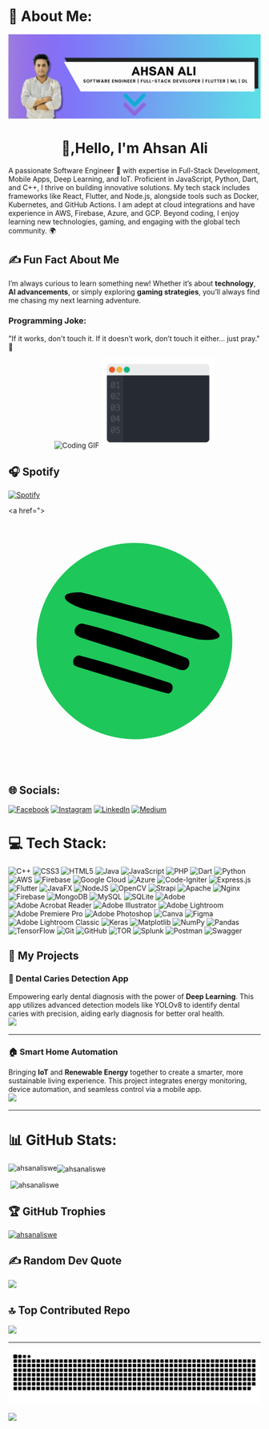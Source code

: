 # 💫 About Me:
<p align="center">
  <img src="https://github.com/ahsanaliSWE/ahsanaliSWE/blob/main/banner/ahsan-banner.gif" alt="Ahsan Ali GIF" />
</p>
<h1 align="center"> 👋,Hello, I'm Ahsan Ali</h1>
A passionate Software Engineer 🚀 with expertise in Full-Stack Development, Mobile Apps, Deep Learning, and IoT. Proficient in JavaScript, Python, Dart, and C++, I thrive on building innovative solutions. My tech stack includes frameworks like React, Flutter, and Node.js, alongside tools such as Docker, Kubernetes, and GitHub Actions. I am adept at cloud integrations and have experience in AWS, Firebase, Azure, and GCP. Beyond coding, I enjoy learning new technologies, gaming, and engaging with the global tech community. 🌍
  
## ✍️ Fun Fact About Me  
I’m always curious to learn something new! Whether it’s about **technology**, **AI advancements**, or simply exploring **gaming strategies**, you’ll always find me chasing my next learning adventure.

### Programming Joke: ###
"If it works, don't touch it. If it doesn’t work, don’t touch it either... just pray." 🙏

<p align="center">
  <img src="https://media.giphy.com/media/qgQUggAC3Pfv687qPC/giphy.gif" alt="Coding GIF" width="45%" />
  <img src="https://github.com/ahsanaliSWE/ahsanaliSWE/blob/main/banner/program.gif" alt="Programming GIF" width="45%" />
</p>

## 🎧 Spotify  
[![Spotify](https://spotify-github-readme.vercel.app/api/spotify)](https://open.spotify.com/collection/tracks)  

<a href="><svg xmlns="http://www.w3.org/2000/svg" xmlns:xlink="http://www.w3.org/1999/xlink" viewBox="0 0 1080 1080" width="1080" height="1080" preserveAspectRatio="xMidYMid meet" style="width: 100%; height: 100%; transform: translate3d(0px, 0px, 0px); content-visibility: visible;" id="Spotify"><defs><clipPath id="__lottie_element_2"><rect width="1080" height="1080" x="0" y="0"/></clipPath></defs><g clip-path="url(#__lottie_element_2)"><g transform="matrix(0.9830467700958252,0.18335509300231934,-0.18335509300231934,0.9830467700958252,204.50579833984375,50.662567138671875)" opacity="1" style="display: block;"><g opacity="1" transform="matrix(1,0,0,1,419.52899169921875,419.5270080566406)"><path fill="rgb(30,199,90)" fill-opacity="1" d=" M0,-419.2770080566406 C-231.55599975585938,-419.2770080566406 -419.27899169921875,-231.55799865722656 -419.27899169921875,0.0010000000474974513 C-419.27899169921875,231.5659942626953 -231.55599975585938,419.2770080566406 0,419.2770080566406 C231.56399536132812,419.2770080566406 419.27899169921875,231.5659942626953 419.27899169921875,0.0010000000474974513 C419.27899169921875,-231.55799865722656 231.56399536132812,-419.2770080566406 0,-419.2770080566406z"/></g></g><g transform="matrix(0.9837332963943481,0.17959074676036835,-0.17959408462047577,0.9837406873703003,285.35491943359375,561.7986450195312)" opacity="1" style="display: block;"><g opacity="1" transform="matrix(1,0,0,1,223.51600646972656,67.33100128173828)"><path fill="rgb(0,0,0)" fill-opacity="1" d=" M206.49200439453125,14.675000190734863 C68.6989974975586,-3.3510000705718994 -58.39099884033203,-21.263999938964844 -200.20599365234375,-31.44099998474121 C-212.78700256347656,-27.253000259399414 -223.26600646972656,-14.67199993133545 -219.0709991455078,0.004000000189989805 C-214.8769989013672,12.585000038146973 -218.39100646972656,13.736000061035156 -187.62600708007812,18.868999481201172 C-67.44499969482422,34.316001892089844 55.7400016784668,45.9109992980957 181.33999633789062,58.696998596191406 C208.60899353027344,59.736000061035156 208.59100341796875,62.895999908447266 216.98199462890625,50.314998626708984 C223.26600646972656,37.73500061035156 221.17100524902344,20.968000411987305 206.49200439453125,14.675000190734863z"/></g></g><g transform="matrix(0.9804442524909973,0.19673104584217072,-0.19673524796962738,0.9804565906524658,298.7978210449219,414.7767639160156)" opacity="1" style="display: block;"><g opacity="1" transform="matrix(1,0,0,1,258.1050109863281,83.05799865722656)"><path fill="rgb(0,0,0)" fill-opacity="1" d=" M238.99099731445312,19.91200065612793 C132.19000244140625,1.562999963760376 -96.80999755859375,-35.4370002746582 -232.70599365234375,-36.69200134277344 C-249.4720001220703,-32.49800109863281 -259.8169860839844,-14.857999801635742 -256.6669921875,2.1419999599456787 C-253.80999755859375,17.562999725341797 -236.30999755859375,21.562999725341797 -213.83200073242188,24.106000900268555 C-118.80999755859375,35.5629997253418 65.19000244140625,50.5629997253418 203.3470001220703,72.3270034790039 C224.69000244140625,75.56300354003906 236.89199829101562,76.51599884033203 247.37100219726562,61.83599853515625 C257.8550109863281,47.16600036621094 251.5590057373047,26.204999923706055 238.99099731445312,19.91200065612793z"/></g></g><g transform="matrix(0.984037458896637,0.17791695892810822,-0.17792031168937683,0.9840447902679443,290.1939392089844,277.64410400390625)" opacity="1" style="display: block;"><g opacity="1" transform="matrix(1,0,0,1,303.1759948730469,88.2979965209961)"><path fill="rgb(0,0,0)" fill-opacity="1" d=" M267.1809997558594,3.9079999923706055 C53.731998443603516,-11.08899974822998 -119.73200225830078,-28.152000427246094 -270.65899658203125,-38.939998626708984 C-296.114013671875,-35.22600173950195 -343.6059875488281,-25.15999984741211 -337.3160095214844,-4.196000099182129 C-331.02801513671875,14.668999671936035 -278.4289855957031,26.18899917602539 -248.4149932861328,29.347999572753906 C-119.95099639892578,38.33100128173828 95.48999786376953,58.82500076293945 240.2740020751953,68.63700103759766 C265.9049987792969,72.75700378417969 338.93798828125,61.96500015258789 344.3210144042969,40.86000061035156 C343.38299560546875,20.73900032043457 294.9739990234375,9.017999649047852 267.1809997558594,3.9079999923706055z"/></g></g></g></svg></a>



## 🌐 Socials:
[![Facebook](https://img.shields.io/badge/Facebook-%231877F2.svg?logo=Facebook&logoColor=white)](https://facebook.com/a) [![Instagram](https://img.shields.io/badge/Instagram-%23E4405F.svg?logo=Instagram&logoColor=white)](https://instagram.com/a) [![LinkedIn](https://img.shields.io/badge/LinkedIn-%230077B5.svg?logo=linkedin&logoColor=white)](https://linkedin.com/in/linkedin.com/in/ahsanalikhidri) [![Medium](https://img.shields.io/badge/Medium-12100E?logo=medium&logoColor=white)](https://medium.com/@a) 

# 💻 Tech Stack:
![C++](https://img.shields.io/badge/c++-%2300599C.svg?style=plastic&logo=c%2B%2B&logoColor=white) ![CSS3](https://img.shields.io/badge/css3-%231572B6.svg?style=plastic&logo=css3&logoColor=white) ![HTML5](https://img.shields.io/badge/html5-%23E34F26.svg?style=plastic&logo=html5&logoColor=white) ![Java](https://img.shields.io/badge/java-%23ED8B00.svg?style=plastic&logo=openjdk&logoColor=white) ![JavaScript](https://img.shields.io/badge/javascript-%23323330.svg?style=plastic&logo=javascript&logoColor=%23F7DF1E) ![PHP](https://img.shields.io/badge/php-%23777BB4.svg?style=plastic&logo=php&logoColor=white) ![Dart](https://img.shields.io/badge/dart-%230175C2.svg?style=plastic&logo=dart&logoColor=white) ![Python](https://img.shields.io/badge/python-3670A0?style=plastic&logo=python&logoColor=ffdd54) ![AWS](https://img.shields.io/badge/AWS-%23FF9900.svg?style=plastic&logo=amazon-aws&logoColor=white) ![Firebase](https://img.shields.io/badge/firebase-%23039BE5.svg?style=plastic&logo=firebase) ![Google Cloud](https://img.shields.io/badge/GoogleCloud-%234285F4.svg?style=plastic&logo=google-cloud&logoColor=white) ![Azure](https://img.shields.io/badge/azure-%230072C6.svg?style=plastic&logo=microsoftazure&logoColor=white) ![Code-Igniter](https://img.shields.io/badge/CodeIgniter-%23EF4223.svg?style=plastic&logo=codeIgniter&logoColor=white) ![Express.js](https://img.shields.io/badge/express.js-%23404d59.svg?style=plastic&logo=express&logoColor=%2361DAFB) ![Flutter](https://img.shields.io/badge/Flutter-%2302569B.svg?style=plastic&logo=Flutter&logoColor=white) ![JavaFX](https://img.shields.io/badge/javafx-%23FF0000.svg?style=plastic&logo=javafx&logoColor=white) ![NodeJS](https://img.shields.io/badge/node.js-6DA55F?style=plastic&logo=node.js&logoColor=white) ![OpenCV](https://img.shields.io/badge/opencv-%23white.svg?style=plastic&logo=opencv&logoColor=white) ![Strapi](https://img.shields.io/badge/strapi-%232E7EEA.svg?style=plastic&logo=strapi&logoColor=white) ![Apache](https://img.shields.io/badge/apache-%23D42029.svg?style=plastic&logo=apache&logoColor=white) ![Nginx](https://img.shields.io/badge/nginx-%23009639.svg?style=plastic&logo=nginx&logoColor=white) ![Firebase](https://img.shields.io/badge/firebase-a08021?style=plastic&logo=firebase&logoColor=ffcd34) ![MongoDB](https://img.shields.io/badge/MongoDB-%234ea94b.svg?style=plastic&logo=mongodb&logoColor=white) ![MySQL](https://img.shields.io/badge/mysql-4479A1.svg?style=plastic&logo=mysql&logoColor=white) ![SQLite](https://img.shields.io/badge/sqlite-%2307405e.svg?style=plastic&logo=sqlite&logoColor=white) ![Adobe](https://img.shields.io/badge/adobe-%23FF0000.svg?style=plastic&logo=adobe&logoColor=white) ![Adobe Acrobat Reader](https://img.shields.io/badge/Adobe%20Acrobat%20Reader-EC1C24.svg?style=plastic&logo=Adobe%20Acrobat%20Reader&logoColor=white) ![Adobe Illustrator](https://img.shields.io/badge/adobe%20illustrator-%23FF9A00.svg?style=plastic&logo=adobe%20illustrator&logoColor=white) ![Adobe Lightroom](https://img.shields.io/badge/Adobe%20Lightroom-31A8FF.svg?style=plastic&logo=Adobe%20Lightroom&logoColor=white) ![Adobe Premiere Pro](https://img.shields.io/badge/Adobe%20Premiere%20Pro-9999FF.svg?style=plastic&logo=Adobe%20Premiere%20Pro&logoColor=white) ![Adobe Photoshop](https://img.shields.io/badge/adobe%20photoshop-%2331A8FF.svg?style=plastic&logo=adobe%20photoshop&logoColor=white) ![Canva](https://img.shields.io/badge/Canva-%2300C4CC.svg?style=plastic&logo=Canva&logoColor=white) ![Figma](https://img.shields.io/badge/figma-%23F24E1E.svg?style=plastic&logo=figma&logoColor=white) ![Adobe Lightroom Classic](https://img.shields.io/badge/Adobe%20Lightroom%20Classic-31A8FF.svg?style=plastic&logo=Adobe%20Lightroom%20Classic&logoColor=white) ![Keras](https://img.shields.io/badge/Keras-%23D00000.svg?style=plastic&logo=Keras&logoColor=white) ![Matplotlib](https://img.shields.io/badge/Matplotlib-%23ffffff.svg?style=plastic&logo=Matplotlib&logoColor=black) ![NumPy](https://img.shields.io/badge/numpy-%23013243.svg?style=plastic&logo=numpy&logoColor=white) ![Pandas](https://img.shields.io/badge/pandas-%23150458.svg?style=plastic&logo=pandas&logoColor=white) ![TensorFlow](https://img.shields.io/badge/TensorFlow-%23FF6F00.svg?style=plastic&logo=TensorFlow&logoColor=white) ![Git](https://img.shields.io/badge/git-%23F05033.svg?style=plastic&logo=git&logoColor=white) ![GitHub](https://img.shields.io/badge/github-%23121011.svg?style=plastic&logo=github&logoColor=white) ![TOR](https://img.shields.io/badge/tor-%237E4798.svg?style=plastic&logo=tor-project&logoColor=white) ![Splunk](https://img.shields.io/badge/splunk-%23000000.svg?style=plastic&logo=splunk&logoColor=white) ![Postman](https://img.shields.io/badge/Postman-FF6C37?style=plastic&logo=postman&logoColor=white) ![Swagger](https://img.shields.io/badge/-Swagger-%23Clojure?style=plastic&logo=swagger&logoColor=white)

## 🚀 My Projects

### 🦷 Dental Caries Detection App  
Empowering early dental diagnosis with the power of **Deep Learning**. This app utilizes advanced detection models like YOLOv8 to identify dental caries with precision, aiding early diagnosis for better oral health.  
<a href="https://github.com/ahsanaliSWE/DentalScanpro"><img src="https://img.shields.io/badge/-View%20Project-181717?style=for-the-badge&logo=github"></a>

---

### 🏠 Smart Home Automation  
Bringing **IoT** and **Renewable Energy** together to create a smarter, more sustainable living experience. This project integrates energy monitoring, device automation, and seamless control via a mobile app.  
<a href="https://github.com/ahsanaliSWE/home_automation"><img src="https://img.shields.io/badge/-View%20Project-181717?style=for-the-badge&logo=github"></a>

---

# 📊 GitHub Stats:
<p><img align="left" src="https://github-readme-stats.vercel.app/api?username=ahsanaliswe&show_icons=true&locale=en" alt="ahsanaliswe" /></p>
<p><img align="center" src="https://github-readme-streak-stats.herokuapp.com/?user=ahsanaliswe&" alt="ahsanaliswe" /></p>
<p>&nbsp;<img align="center" src="https://github-readme-stats.vercel.app/api/top-langs?username=ahsanaliswe&show_icons=true&locale=en&layout=compact" alt="ahsanaliswe" /></p>

## 🏆 GitHub Trophies
<p align="left"> <a href="https://github.com/ryo-ma/github-profile-trophy"><img src="https://github-profile-trophy.vercel.app/?username=ahsanaliswe" alt="ahsanaliswe" /></a> </p>

## ✍️ Random Dev Quote
![](https://quotes-github-readme.vercel.app/api?type=horizontal&theme=tokyonight)

## 🔝 Top Contributed Repo
![](https://github-contributor-stats.vercel.app/api?username=ahsanaliSWE&limit=5&theme=default&combine_all_yearly_contributions=true)

---

![snake gif](https://github.com/ahsanaliSWE/ahsanaliSWE/blob/output/github-snake.svg)


[![](https://visitcount.itsvg.in/api?id=ahsanaliSWE&icon=0&color=0)](https://visitcount.itsvg.in)

